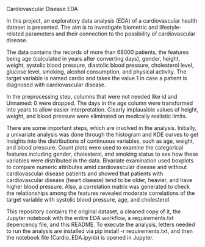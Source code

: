 Cardiovascular Disease EDA

In this project, an exploratory data analysis (EDA) of a cardiovascular health dataset is presented. The aim is to investigate biometric and lifestyle-related parameters and their connection to the possibility of cardiovascular disease.

The data contains the records of more than 68000 patients, the features being age (calculated in years after converting days), gender, height, weight, systolic blood pressure, diastolic blood pressure, cholesterol level, glucose level, smoking, alcohol consumption, and physical activity. The target variable is named cardio and takes the value 1 in case a patient is diagnosed with cardiovascular disease.

In the preprocessing step, columns that were not needed like id and Unnamed: 0 were dropped. The days in the age column were transformed into years to allow easier interpretation. Clearly implausible values of height, weight, and blood pressure were eliminated on medically realistic limits.

There are some important steps, which are involved in the analysis. Initially, a univariate analysis was done through the histogram and KDE curves to get insights into the distributions of continuous variables, such as age, weight, and blood pressure. Count plots were used to examine the categorical features including gender, cholesterol, and smoking status to see how these variables were distributed in the data. Bivariate examination used boxplots to compare numeric attributes amid cardiovascular disease and without cardiovascular disease patients and showed that patients with cardiovascular disease (heart disease) tend to be older, heavier, and have higher blood pressure. Also, a correlation matrix was generated to check the relationships among the features revealed moderate correlations of the target variable with systolic blood pressure, age, and cholesterol.

This repository contains the original dataset, a cleaned copy of it, the Jupyter notebook with the entire EDA workflow, a requirements.txt depencency file, and this README. To execute the analysis, letters needed to run the analysis are installed via pip install -r requirements.txt, and then the notebook file (Cardio_EDA.ipynb) is opened in Jupyter.

